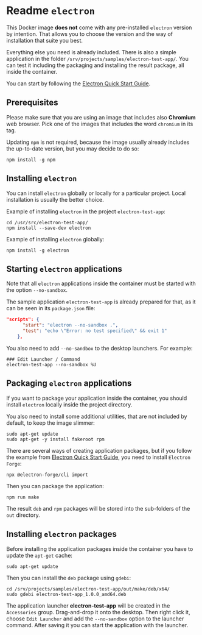 # Readme `electron`

This Docker image **does not** come with any pre-installed `electron` version by intention. That allows you to choose the version and the way of installation that suite you best.

Everything else you need is already included. There is also a simple application in the folder `/srv/projects/samples/electron-test-app/`. You can test it including the packaging and installing the result package, all inside the container.

You can start by following the [Electron Quick Start Guide](https://www.electronjs.org/docs/tutorial/quick-start).

## Prerequisites

Please make sure that you are using an image that includes also **Chromium** web browser. Pick one of the images that includes the word `chromium` in its tag.

Updating `npm` is not required, because the image usually already includes the up-to-date version, but you may decide to do so:

```shell
npm install -g npm
```

## Installing `electron`

You can install `electron` globally or locally for a particular project. Local installation is usually the better choice.

Example of installing `electron` in the project `electron-test-app`:

```shell
cd /usr/src/electron-test-app/
npm install --save-dev electron
```

Example of installing `electron` globally:

```shell
npm install -g electron
```

## Starting `electron` applications

Note that all `electron` applications inside the container must be started with the option `--no-sandbox`.

The sample application `electron-test-app` is already prepared for that, as it can be seen in its `package.json` file:

```json
"scripts": {
      "start": "electron --no-sandbox .",
      "test": "echo \"Error: no test specified\" && exit 1"
    },
```

You also need to add `--no-sandbox` to the desktop launchers. For example:

```shell
### Edit Launcher / Command
electron-test-app --no-sandbox %U
```

## Packaging `electron` applications

If you want to package your application inside the container, 
you should install `electron` locally inside the project directory.

You also need to install some additional utilities, that are not included by default, to keep the image slimmer:

```shell
sudo apt-get update
sudo apt-get -y install fakeroot rpm
```

There are several ways of creating application packages, but if you follow the example from [Electron Quick Start Guide](https://www.electronjs.org/docs/tutorial/quick-start), you need to install `Electron Forge`:

```shell
npx @electron-forge/cli import
```

Then you can package the application:

```shell
npm run make
```

The result `deb` and `rpm` packages will be stored into the sub-folders of the `out` directory.

## Installing `electron` packages

Before installing the application packages inside the container you have to update the `apt-get` cache:

```shell
sudo apt-get update
```

Then you can install the `deb` package using `gdebi`:

```shell
cd /srv/projects/samples/electron-test-app/out/make/deb/x64/
sudo gdebi electron-test-app_1.0.0_amd64.deb
```

The application launcher **electron-test-app** will be created in the `Accessories` group. Drag-and-drop it onto the desktop. Then right click it, choose `Edit Launcher` and add the `--no-sandbox` option to the launcher command. After saving it you can start the application with the launcher.
